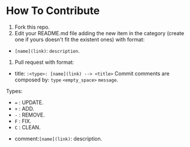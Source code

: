 # How To Contribute
1. Fork this repo.
1. Edit your README.md file adding the new item in the category (create one if yours doesn't fit the
existent ones) with format:
* `[name](link)`: `description`.
1. Pull request with format:
* title: `:<type>: [name](link) --> <title>` Commit comments are composed by: `type` `<empty_space>` `message`.

Types:
- `=` : UPDATE.
- `+` : ADD.
- `-` : REMOVE.
- `F` : FIX.
- `C` : CLEAN.

* comment:`[name](link)`: description.
